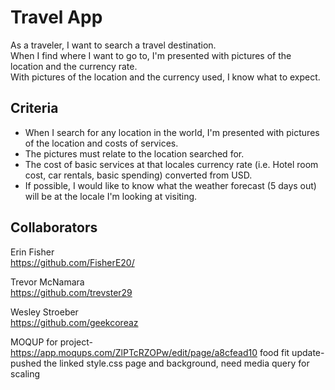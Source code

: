 # Travel App

As a traveler, I want to search a travel destination.  
When I find where I want to go to, I'm presented with pictures of the location and the currency rate.  
With pictures of the location and the currency used, I know what to expect.  

## Criteria
- When I search for any location in the world, I'm presented with pictures of the location and costs of services.  
- The pictures must relate to the location searched for.  
- The cost of basic services at that locales currency rate (i.e. Hotel room cost, car rentals, basic spending) converted from USD.  
- If possible, I would like to know what the weather forecast (5 days out) will be at the locale I'm looking at visiting.  

## Collaborators
Erin Fisher  
<https://github.com/FisherE20/>  

Trevor McNamara  
<https://github.com/trevster29>  

Wesley Stroeber  
<https://github.com/geekcoreaz>

MOQUP for project- https://app.moqups.com/ZlPTcRZOPw/edit/page/a8cfead10
food fit update- pushed the linked style.css page and background, need media query for scaling
